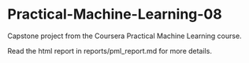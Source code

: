 Practical-Machine-Learning-08
=============================

Capstone project from the Coursera Practical Machine Learning course.

Read the html report in reports/pml_report.md for more details.
